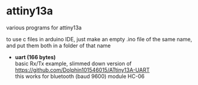 # attiny13a
various programs for attiny13a

to use c files in arduino IDE, just make an empty .ino file of the same name, and put them both in a folder of that name

- <b>uart (166 bytes)</b> <br>
basic Rx/Tx example, slimmed down version of https://github.com/Dolphin101546015/ATtiny13A-UART
<br>this works for bluetooth (baud 9600) module HC-06
